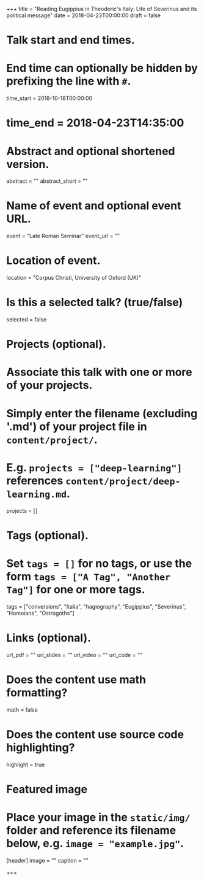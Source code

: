 +++
title = "Reading Eugippius in Theoderic's Italy: Life of Severinus and its political message"
date = 2018-04-23T00:00:00
draft = false

# Talk start and end times.
#   End time can optionally be hidden by prefixing the line with `#`.
time_start = 2018-10-18T00:00:00
# time_end = 2018-04-23T14:35:00

# Abstract and optional shortened version.
abstract = ""
abstract_short = ""

# Name of event and optional event URL.
event = "Late Roman Seminar"
event_url = ""

# Location of event.
location = "Corpus Christi, University of Oxford (UK)"

# Is this a selected talk? (true/false)
selected = false

# Projects (optional).
#   Associate this talk with one or more of your projects.
#   Simply enter the filename (excluding '.md') of your project file in `content/project/`.
#   E.g. `projects = ["deep-learning"]` references `content/project/deep-learning.md`.
projects = []

# Tags (optional).
#   Set `tags = []` for no tags, or use the form `tags = ["A Tag", "Another Tag"]` for one or more tags.
tags = ["conversions", "Italia", "hagiography", "Eugippius", "Severinus", "Homoians", "Ostrogoths"]

# Links (optional).
url_pdf = ""
url_slides = ""
url_video = ""
url_code = ""

# Does the content use math formatting?
math = false

# Does the content use source code highlighting?
highlight = true

# Featured image
# Place your image in the `static/img/` folder and reference its filename below, e.g. `image = "example.jpg"`.
[header]
image = ""
caption = ""

+++
